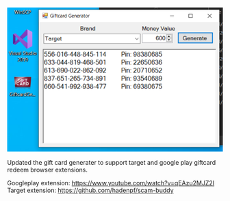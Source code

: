 ![Screenshot Image](https://github.com/SinisterSpatula/ScambaitToolkit/raw/master/GiftcardGenerator/Capture.PNG)

Updated the gift card generater to support target and google play giftcard redeem browser extensions.

Googleplay extension: https://www.youtube.com/watch?v=qEAzu2MJZ2I
Target extension: https://github.com/hadenpf/scam-buddy
